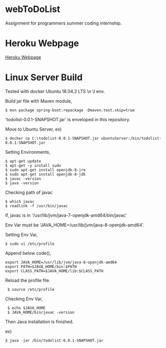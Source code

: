 # webToDoList
Assignment for programmers summer coding internship.

# Heroku Webpage
[Heroku Webpage](https://kmkmitodolist.herokuapp.com)

# Linux Server Build

Tested with docker Ubuntu 18.04.2 LTS \n \l env.

Build jar file with Maven module, 

 ```
 $ mvn package spring-boot:repackage -Dmaven.test.skip=true
 ```

'todolist-0.0.1-SNAPSHOT.jar' is enveloped in this repository.

Move to Ubuntu Server,
ex)

```
$ docker cp C:\todolist-0.0.1-SNAPSHOT.jar ubuntuServer:/bin/todolist-0.0.1-SNAPSHOT.jar
```

Setting Environments,

 ```
 $ apt-get update 
 $ apt-get -y install sudo
 $ sudo apt-get install openjdk-8-jre
 $ sudo apt-get install openjdk-8-jdk
 $ javac -version
 $ java -version
  ```
 
 Checking path of javac
 
 ``` 
 $ which javac  
 $ readlink -f /usr/bin/javac
  ```
 
If, javac is in '/usr/lib/jvm/java-7-openjdk-amd64/bin/javac'

Env Var must be 'JAVA_HOME=/usr/lib/jvm/java-8-openjdk-amd64'.

 
 Setting Env Var,
 
  ```
  $ sudo vi /etc/profile
  ```
  
 Append below code(),
 
 ~~~
 export JAVA_HOME=/usr/lib/jvm/java-8-openjdk-amd64
 export PATH=$JAVA_HOME/bin:$PATH
 export CLASS_PATH=$JAVA_HOME/lib:$CLASS_PATH
 ~~~

Reload the profile file.

```
 $ source /etc/profile
 ```

Checking Env Var,

```
 $ echo $JAVA_HOME
 $ JAVA_HOME/bin/javac -version
```
 
Then Java installation is finished.
 
 
ex)

```
$ java -jar /bin/todolist-0.0.1-SNAPSHOT.jar
```


 
 

